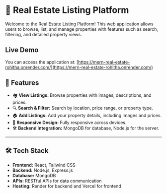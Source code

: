 # 🏡 Real Estate Listing Platform

Welcome to the Real Estate Listing Platform! This web application allows users to browse, list, and manage properties with features such as search, filtering, and detailed property views.

## Live Demo
You can access the application at: [https://mern-real-estate-rohitha.onrender.com/](https://mern-real-estate-rohitha.onrender.com/)

## 🚀 Features

- 🏘️ **View Listings:** Browse properties with images, descriptions, and prices.
- 🔍 **Search & Filter:** Search by location, price range, or property type.
- 🏠 **Add Listings:** Add your property details, including images and prices.
- 📑 **Responsive Design:** Fully responsive across devices.
- 🛠️ **Backend Integration:** MongoDB for database, Node.js for the server.

---

## 🛠️ Tech Stack

- **Frontend:** React, Tailwind CSS
- **Backend:** Node.js, Express.js
- **Database:** MongoDB
- **APIs:** RESTful APIs for data communication
- **Hosting:** Render for backend and Vercel for frontend

